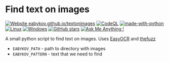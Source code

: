 # Find text on images

[![Website eabykov.github.io/textonimages](https://img.shields.io/website-up-down-green-red/http/eabykov.github.io/textonimages.svg)](http://eabykov.github.io/textonimages/)
[![CodeQL](https://github.com/eabykov/textonimages/workflows/CodeQL/badge.svg)](https://github.com/eabykov/textonimages/actions?query=workflow%3ACodeQL "Code quality workflow status")
[![made-with-python](https://img.shields.io/badge/Made%20with-Python-1f425f.svg)](https://www.python.org/)
[![Linux](https://svgshare.com/i/Zhy.svg)](https://svgshare.com/i/Zhy.svg)
[![Windows](https://svgshare.com/i/ZhY.svg)](https://svgshare.com/i/ZhY.svg)
[![GitHub stars](https://badgen.net/github/stars/eabykov/textonimages)](https://GitHub.com/eabykov/textonimages/stargazers/)
[![Ask Me Anything !](https://img.shields.io/badge/Ask%20me-anything-1abc9c.svg)](https://github.com/eabykov)

A small python script to find text on images. Uses [EasyOCR](https://github.com/JaidedAI/EasyOCR) and [thefuzz](https://github.com/seatgeek/thefuzz)

- `EABYKOV_PATH` - path to directory with images
- `EABYKOV_PATTERN` - text that we need to find
